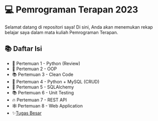 # 💻 Pemrograman Terapan 2023

Selamat datang di repositori saya! Di sini, Anda akan menemukan rekap belajar saya dalam mata kuliah Pemrograman Terapan.

## 📚 Daftar Isi
- 📝 Pertemuan 1 - Python (Review)
- 🔢 Pertemuan 2 - OOP
- 📚 Pertemuan 3 - Clean Code
- 🔀 Pertemuan 4 - Python + MySQL (CRUD)
- 🔗 Pertemuan 5 - SQLAlchemy
- 📚 Pertemuan 6 - Unit Testing
- 🔥 Pertemuan 7 - REST API
- 🕸️ Pertemuan 8 - Web Application
- ✨[Tugas Besar](https://github.com/Elmosius/Enime.com)


    
 

